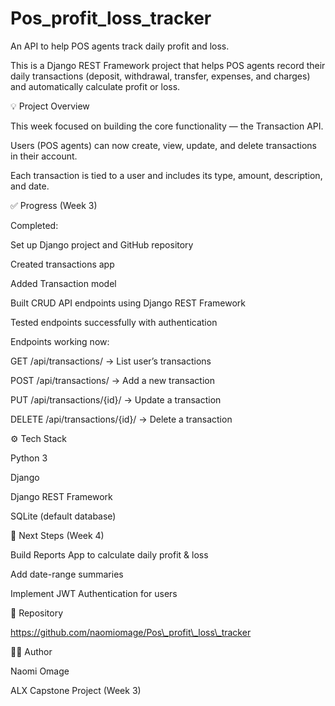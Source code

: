 # Pos\_profit\_loss\_tracker

An API to help POS agents track daily profit and loss.



This is a Django REST Framework project that helps POS agents record their daily transactions (deposit, withdrawal, transfer, expenses, and charges) and automatically calculate profit or loss.



💡 Project Overview



This week focused on building the core functionality — the Transaction API.

Users (POS agents) can now create, view, update, and delete transactions in their account.

Each transaction is tied to a user and includes its type, amount, description, and date.



✅ Progress (Week 3)



Completed:



Set up Django project and GitHub repository



Created transactions app



Added Transaction model



Built CRUD API endpoints using Django REST Framework



Tested endpoints successfully with authentication



Endpoints working now:



GET /api/transactions/ → List user’s transactions



POST /api/transactions/ → Add a new transaction



PUT /api/transactions/{id}/ → Update a transaction



DELETE /api/transactions/{id}/ → Delete a transaction



⚙️ Tech Stack



Python 3



Django



Django REST Framework



SQLite (default database)



📅 Next Steps (Week 4)



Build Reports App to calculate daily profit \& loss



Add date-range summaries



Implement JWT Authentication for users



🔗 Repository



https://github.com/naomiomage/Pos\_profit\_loss\_tracker



👩‍💻 Author



Naomi Omage

ALX Capstone Project (Week 3)

